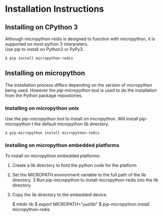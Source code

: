 # Installation Instructions

## Installing on CPython 3

Although micropython-redis is designed to function with micropython, it is supported on most python 3 interpreters.   
Use pip to install on Python3 or PyPy3.

    $ pip install micropython-redis
    
## Installing on micropython

The installation process differs depending on the version of micropython being used.  However the *pip-micropython* 
tool is used to do the installation from the Python package repositories.

### Installing on micropython unix

Use the *pip-micropython* tool to install on micropython.  Will install pip-micropython t the default micropython
lib directory.

    $ pip-micropython install micropython-redis

### Installing on micropython embedded platforms

To install on micropython embedded platforms:

1. Create a lib directory to hold the python code for the platform
2. Set the MICROPATH environment variable to the full path of the lib directory.
3 Run pip-micropython to install micropython-redis into the lib directory.
4. Copy the lib directory to the embedded device.  

    $ mkdir lib
    $ export MICROPATH="`pwd`/lib"
    $ pip-micropython install micropython-redis
 
